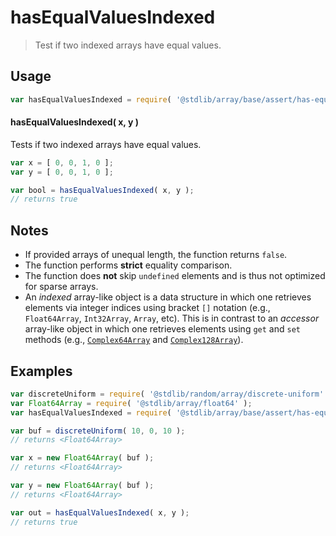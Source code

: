 <!--

@license Apache-2.0

Copyright (c) 2024 The Stdlib Authors.

Licensed under the Apache License, Version 2.0 (the "License");
you may not use this file except in compliance with the License.
You may obtain a copy of the License at

   http://www.apache.org/licenses/LICENSE-2.0

Unless required by applicable law or agreed to in writing, software
distributed under the License is distributed on an "AS IS" BASIS,
WITHOUT WARRANTIES OR CONDITIONS OF ANY KIND, either express or implied.
See the License for the specific language governing permissions and
limitations under the License.

-->

# hasEqualValuesIndexed

> Test if two indexed arrays have equal values.

<!-- Section to include introductory text. Make sure to keep an empty line after the intro `section` element and another before the `/section` close. -->

<section class="intro">

</section>

<!-- /.intro -->

<!-- Package usage documentation. -->

<section class="usage">

## Usage

```javascript
var hasEqualValuesIndexed = require( '@stdlib/array/base/assert/has-equal-values-indexed' );
```

#### hasEqualValuesIndexed( x, y )

Tests if two indexed arrays have equal values.

```javascript
var x = [ 0, 0, 1, 0 ];
var y = [ 0, 0, 1, 0 ];

var bool = hasEqualValuesIndexed( x, y );
// returns true
```

</section>

<!-- /.usage -->

<!-- Package usage notes. Make sure to keep an empty line after the `section` element and another before the `/section` close. -->

<section class="notes">

## Notes

-   If provided arrays of unequal length, the function returns `false`.
-   The function performs **strict** equality comparison.
-   The function does **not** skip `undefined` elements and is thus not optimized for sparse arrays.
-   An _indexed_ array-like object is a data structure in which one retrieves elements via integer indices using bracket `[]` notation (e.g., `Float64Array`, `Int32Array`, `Array`, etc). This is in contrast to an _accessor_ array-like object in which one retrieves elements using `get` and `set` methods (e.g., [`Complex64Array`][@stdlib/array/complex64] and [`Complex128Array`][@stdlib/array/complex128]).

</section>

<!-- /.notes -->

<!-- Package usage examples. -->

<section class="examples">

## Examples

<!-- eslint no-undef: "error" -->

```javascript
var discreteUniform = require( '@stdlib/random/array/discrete-uniform' );
var Float64Array = require( '@stdlib/array/float64' );
var hasEqualValuesIndexed = require( '@stdlib/array/base/assert/has-equal-values-indexed' );

var buf = discreteUniform( 10, 0, 10 );
// returns <Float64Array>

var x = new Float64Array( buf );
// returns <Float64Array>

var y = new Float64Array( buf );
// returns <Float64Array>

var out = hasEqualValuesIndexed( x, y );
// returns true
```

</section>

<!-- /.examples -->

<!-- Section to include cited references. If references are included, add a horizontal rule *before* the section. Make sure to keep an empty line after the `section` element and another before the `/section` close. -->

<section class="references">

</section>

<!-- /.references -->

<!-- Section for related `stdlib` packages. Do not manually edit this section, as it is automatically populated. -->

<section class="related">

</section>

<!-- /.related -->

<!-- Section for all links. Make sure to keep an empty line after the `section` element and another before the `/section` close. -->

<section class="links">

[@stdlib/array/complex64]: https://github.com/stdlib-js/array/tree/main/complex64

[@stdlib/array/complex128]: https://github.com/stdlib-js/array/tree/main/complex128

</section>

<!-- /.links -->
